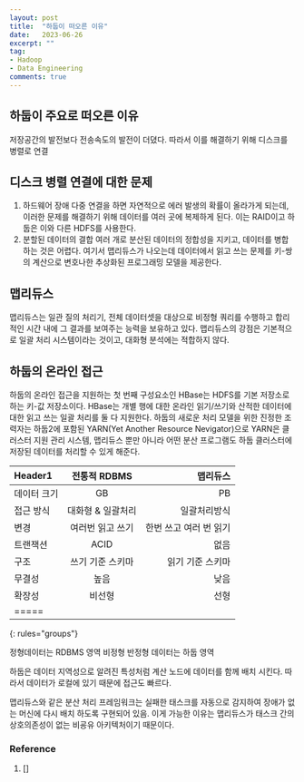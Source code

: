 ```yaml
---
layout: post
title:  "하둡이 떠오른 이유"
date:   2023-06-26
excerpt: ""
tag:
- Hadoop
- Data Engineering
comments: true
---
```

## 하둡이 주요로 떠오른 이유

저장공간의 발전보다 전송속도의 발전이 더뎠다. 따라서 이를 해결하기 위해 디스크를 병렬로 연결

## 디스크 병렬 연결에 대한 문제

1. 하드웨어 장애
다중 연결을 하면 자연적으로 에러 발생의 확률이 올라가게 되는데, 이러한 문제를 해결하기 위해 데이터를 여러 곳에 복제하게 된다. 이는 RAID이고 하둡은 이와 다른 HDFS를 사용한다.
2. 분할된 데이터의 결합
여러 개로 분산된 데이터의 정합성을 지키고, 데이터를 병합하는 것은 어렵다. 여기서 맵리듀스가 나오는데 데이터에서 읽고 쓰는 문제를 키-쌍의 계산으로 변호나한 추상화된 프로그래밍 모델을 제공한다.

## 맵리듀스

맵리듀스는 일관 질의 처리기, 전체 데이터셋을 대상으로 비정형 쿼리를 수행하고 합리적인 시간 내에 그 결과를 보여주는 능력을 보유하고 있다.
맵리듀스의 강점은 기본적으로 일괄 처리 시스템이라는 것이고, 대화형 분석에는 적합하지 않다.

## 하둡의 온라인 접근

하둡의 온라인 접근을 지원하는 첫 번째 구성요소인 HBase는 HDFS를 기본 저장소로 하는 키-값 저장소이다. HBase는 개별 행에 대한 온라인 읽기/쓰기와 산적한 데이터에 대한 읽고 쓰는 일괄 처리를 둘 다 지원한다.
하둡의 새로운 처리 모델을 위한 진정한 조력자는 하둡2에 포함된 YARN(Yet Another Resource Nevigator)으로 YARN은 클러스터 지원 관리 시스템, 맵리듀스 뿐만 아니라 어떤 분산 프로그램도 하둡 클러스터에 저장된 데이터를 처리할 수 있게 해준다.

| Header1     | 전통적 RDBMS      | 맵리듀스              |
|:--------    |:-------:          |--------:              |
| 데이터 크기 | GB                | PB                    |
| 접근 방식   | 대화형 & 일괄처리 | 일괄처리방식          |
| 변경        | 여러번 읽고 쓰기  | 한번 쓰고 여러 번 읽기|
| 트랜잭션    | ACID              | 없음                  |
| 구조        | 쓰기 기준 스키마  | 읽기 기준 스키마      |
| 무결성      | 높음              | 낮음                  |
| 확장성      | 비선형            | 선형                  |
|=====
{: rules="groups"}

정형데이터는 RDBMS 영역
비정형 반정형 데이터는 하둡 영역

하둡은 데이터 지역성으로 알려진 특성처럼 계산 노드에 데이터를 함께 배치 시킨다. 따라서 데이터가 로컬에 있기 때문에 접근도 빠르다.

맵리듀스와 같은 분산 처리 프레임워크는 실패한 태스크를 자동으로 감지하여 장애가 없는 머신에 다시 배치 하도록 구현되어 있음. 이게 가능한 이유는 맵리듀스가 태스크 간의 상호의존성이 없는 비굥유 아키텍처이기 때문이다.

### Reference

1. []
<!-- Reference

## HTML Elements

Below is just about everything you'll need to style in the theme. Check the source code to see the many embedded elements within paragraphs.

# Heading 1

## Heading 2

### Heading 3

#### Heading 4

##### Heading 5

###### Heading 6

### Body text

Lorem ipsum dolor sit amet, test link adipiscing elit. **This is strong**. Nullam dignissim convallis est. Quisque aliquam.

![Smithsonian Image](https://mmistakes.github.io/minimal-mistakes/images/3953273590_704e3899d5_m.jpg)
{: .image-right}

*This is emphasized*. Donec faucibus. Nunc iaculis suscipit dui. 53 = 125. Water is H2O. Nam sit amet sem. Aliquam libero nisi, imperdiet at, tincidunt nec, gravida vehicula, nisl. The New York Times (That’s a citation). Underline.Maecenas ornare tortor. Donec sed tellus eget sapien fringilla nonummy. Mauris a ante. Suspendisse quam sem, consequat at, commodo vitae, feugiat in, nunc. Morbi imperdiet augue quis tellus.

HTML and CSS are our tools. Mauris a ante. Suspendisse quam sem, consequat at, commodo vitae, feugiat in, nunc. Morbi imperdiet augue quis tellus. Praesent mattis, massa quis luctus fermentum, turpis mi volutpat justo, eu volutpat enim diam eget metus.

### Blockquotes

> Lorem ipsum dolor sit amet, test link adipiscing elit. Nullam dignissim convallis est. Quisque aliquam.

## List Types

### Ordered Lists

1. Item one
   1. sub item one
   2. sub item two
   3. sub item three
2. Item two

### Unordered Lists

* Item one
* Item two
* Item three

## Tables

| Header1 | Header2 | Header3 |
|:--------|:-------:|--------:|
| cell1   | cell2   | cell3   |
| cell4   | cell5   | cell6   |
|----
| cell1   | cell2   | cell3   |
| cell4   | cell5   | cell6   |
|=====
| Foot1   | Foot2   | Foot3
{: rules="groups"}

## Code Snippets

{% highlight css %}
#container {
  float: left;
  margin: 0 -240px 0 0;
  width: 100%;
}
{% endhighlight %}

## Buttons

Make any link standout more when applying the `.btn` class.

{% highlight html %}
<a href="#" class="btn btn-success">Success Button</a>
{% endhighlight %}

<div markdown="0"><a href="#" class="btn">Primary Button</a></div>
<div markdown="0"><a href="#" class="btn btn-success">Success Button</a></div>
<div markdown="0"><a href="#" class="btn btn-warning">Warning Button</a></div>
<div markdown="0"><a href="#" class="btn btn-danger">Danger Button</a></div>
<div markdown="0"><a href="#" class="btn btn-info">Info Button</a></div>

## KBD

You can also use `<kbd>` tag for keyboard buttons.

{% highlight html %}
<kbd>W</kbd><kbd>A</kbd><kbd>S</kbd><kbd>D</kbd>
{% endhighlight %}

Press <kbd>W</kbd><kbd>A</kbd><kbd>S</kbd><kbd>D</kbd> to move your car. **Midtown Maddness!!**

## Notices

**Watch out!** You can also add notices by appending `{: .notice}` to a paragraph.
{: .notice} 
-->
